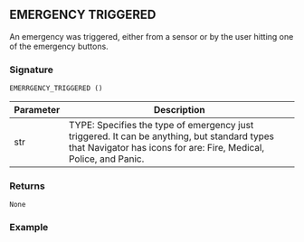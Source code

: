 ## EMERGENCY TRIGGERED

An emergency was triggered, either from a sensor or by the user hitting one of the emergency buttons.


### Signature

`EMERRGENCY_TRIGGERED ()`


| Parameter | Description |
| --- | --- |
| str | TYPE: Specifies the type of emergency just triggered.  It can be anything, but standard types that Navigator has icons for are: Fire, Medical, Police, and Panic. |



### Returns

`None`


### Example